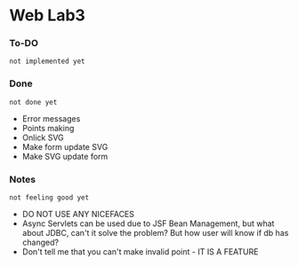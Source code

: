 # Web Lab3
### To-DO 
```
not implemented yet
```
### Done
```
not done yet
```
- Error messages
- Points making
- Onlick SVG
- Make form update SVG
- Make SVG update form

### Notes
```
not feeling good yet
```
- DO NOT USE ANY NICEFACES
- Async Servlets can be used due to JSF Bean Management, but what about JDBC, can't it solve the problem? But how user will know if db has changed?
- Don't tell me that you can't make invalid point - IT IS A FEATURE
